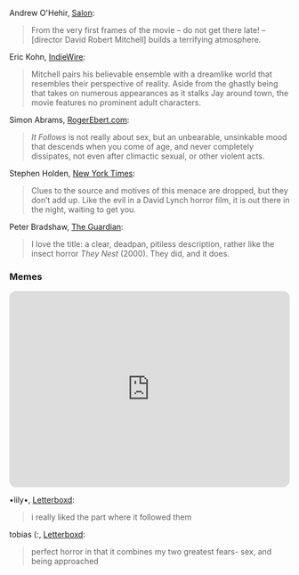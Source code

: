 <!-- It Follows -->

Andrew O'Hehir, [Salon](https://www.salon.com/2015/03/12/it_follows_an_instant_horror_classic_about_the_dark_side_of_teen_sex/):

> From the very first frames of the movie – do not get there late! – [director David Robert Mitchell] builds a terrifying atmosphere.

Eric Kohn, [IndieWire](https://www.indiewire.com/criticism/culture/cannes-review-it-follows-is-a-teen-horror-movie-like-youve-never-seen-it-before-26132/):

> Mitchell pairs his believable ensemble with a dreamlike world that resembles their perspective of reality. Aside from the ghastly being that takes on numerous appearances as it stalks Jay around town, the movie features no prominent adult characters.

Simon Abrams, [RogerEbert.com](https://www.rogerebert.com/reviews/it-follows-2015):

> *It Follows* is not really about sex, but an unbearable, unsinkable mood that descends when you come of age, and never completely dissipates, not even after climactic sexual, or other violent acts. 

Stephen Holden, [New York Times](https://www.nytimes.com/2015/03/13/movies/review-in-it-follows-a-shape-shifting-horror-stalks-a-teenager.html?):

> Clues to the source and motives of this menace are dropped, but they don’t add up. Like the evil in a David Lynch horror film, it is out there in the night, waiting to get you.

Peter Bradshaw, [The Guardian](https://www.theguardian.com/film/2015/feb/26/it-follows-review-horror-sex-death):

> I love the title: a clear, deadpan, pitiless description, rather like the insect horror *They Nest* (2000). They did, and it does.

### Memes

<iframe style="border-radius:12px" src="https://open.spotify.com/embed/track/5OobmB22vzrpmKfnguqxag?utm_source=generator" width="100%" height="352" frameBorder="0" allowfullscreen="" allow="autoplay; clipboard-write; encrypted-media; fullscreen; picture-in-picture" loading="lazy"></iframe>

•lily•, [Letterboxd](https://boxd.it/2fnUtb):

> i really liked the part where it followed them

tobias (:, [Letterboxd](https://boxd.it/1C1UTN):

> perfect horror in that it combines my two greatest fears- sex, and being approached

